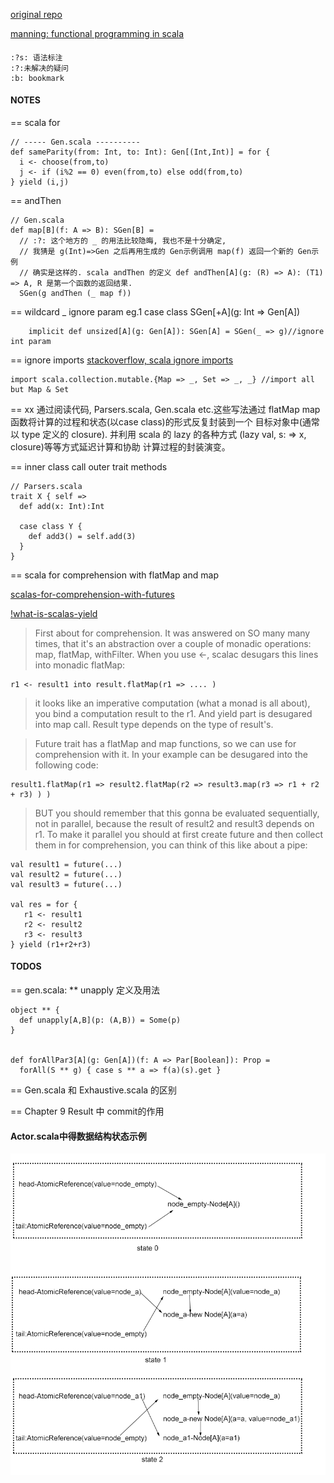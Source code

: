 [original repo](https://github.com/fpinscala/fpinscala)

[manning: functional programming in scala](http://www.manning.com/bjarnason/)

####
    :?s: 语法标注
    :?:未解决的疑问
    :b: bookmark

#### NOTES

== scala for

    // ----- Gen.scala ----------
    def sameParity(from: Int, to: Int): Gen[(Int,Int)] = for {
      i <- choose(from,to)
      j <- if (i%2 == 0) even(from,to) else odd(from,to)
    } yield (i,j)

== andThen

    // Gen.scala
    def map[B](f: A => B): SGen[B] =
      // :?: 这个地方的 _ 的用法比较隐晦, 我也不是十分确定,
      // 我猜是 g(Int)=>Gen 之后再用生成的 Gen示例调用 map(f) 返回一个新的 Gen示例
      // 确实是这样的. scala andThen 的定义 def andThen[A](g: (R) => A): (T1) => A, R 是第一个函数的返回结果.
      SGen(g andThen (_ map f))

== wildcard _
    ignore param
      eg.1
        case class SGen[+A](g: Int => Gen[A])

        implicit def unsized[A](g: Gen[A]): SGen[A] = SGen(_ => g)//ignore int param

== ignore imports
[stackoverflow, scala ignore imports](http://stackoverflow.com/questions/2871822/how-do-i-exclude-rename-some-classes-from-import-in-scala)

    import scala.collection.mutable.{Map => _, Set => _, _} //import all but Map & Set

== xx
    通过阅读代码, Parsers.scala, Gen.scala etc.这些写法通过 flatMap map 函数将计算的过程和状态(以case class)的形式反复封装到一个
    目标对象中(通常以 type 定义的 closure). 并利用 scala 的 lazy 的各种方式 (lazy val, s: => x, closure)等等方式延迟计算和协助
    计算过程的封装演变。

== inner class call outer trait methods

    // Parsers.scala
    trait X { self =>
      def add(x: Int):Int

      case class Y {
        def add3() = self.add(3)
      }
    }

== scala for comprehension with flatMap and map

[scalas-for-comprehension-with-futures](http://stackoverflow.com/questions/19045936/scalas-for-comprehension-with-futures)

[!what-is-scalas-yield](http://stackoverflow.com/questions/1052476/what-is-scalas-yield)

>First about for comprehension. It was answered on SO many many times, that it's an abstraction over a couple of monadic operations: map, flatMap, withFilter. When you use <-, scalac desugars this lines into monadic flatMap:

    r1 <- result1 into result.flatMap(r1 => .... )

>it looks like an imperative computation (what a monad is all about), you bind a computation result to the r1. And yield part is desugared into map call. Result type depends on the type of result's.

>Future trait has a flatMap and map functions, so we can use for comprehension with it. In your example can be desugared into the following code:

    result1.flatMap(r1 => result2.flatMap(r2 => result3.map(r3 => r1 + r2 + r3) ) )

>BUT you should remember that this gonna be evaluated sequentially, not in parallel, because the result of result2 and result3 depends on r1. To make it parallel you should at first create future and then collect them in for comprehension, you can think of this like about a pipe:

    val result1 = future(...)
    val result2 = future(...)
    val result3 = future(...)

    val res = for {
       r1 <- result1
       r2 <- result2
       r3 <- result3
    } yield (r1+r2+r3)


#### TODOS
== gen.scala: ** unapply 定义及用法

    object ** {
      def unapply[A,B](p: (A,B)) = Some(p)
    }


    def forAllPar3[A](g: Gen[A])(f: A => Par[Boolean]): Prop =
      forAll(S ** g) { case s ** a => f(a)(s).get }

== Gen.scala 和 Exhaustive.scala 的区别

== Chapter 9
  Result 中 commit的作用


#### Actor.scala中得数据结构状态示例
![Actor.scala中得数据结构状态示例](img/non-intrusive-mpsc-node-based-queue.png?raw=true "Actor.scala中得数据结构状态示例")

